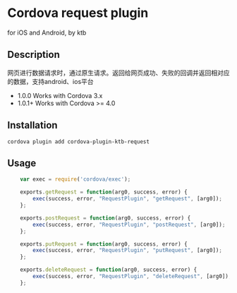 # Cordova request plugin

for iOS and Android, by ktb

## Description
网页进行数据请求时，通过原生请求。返回给网页成功、失败的回调并返回相对应的数据，支持android、ios平台


* 1.0.0 Works with Cordova 3.x
* 1.0.1+ Works with Cordova >= 4.0

## Installation

```
cordova plugin add cordova-plugin-ktb-request
```


## Usage

```javascript
	var exec = require('cordova/exec');

	exports.getRequest = function(arg0, success, error) {
		exec(success, error, "RequestPlugin", "getRequest", [arg0]);
	};

	exports.postRequest = function(arg0, success, error) {
		exec(success, error, "RequestPlugin", "postRequest", [arg0]);
	};

	exports.putRequest = function(arg0, success, error) {
		exec(success, error, "RequestPlugin", "putRequest", [arg0]);
	};

	exports.deleteRequest = function(arg0, success, error) {
		exec(success, error, "RequestPlugin", "deleteRequest", [arg0]);
	};
```
